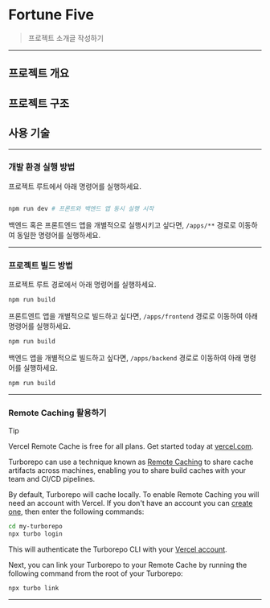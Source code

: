 # Fortune Five
> 프로젝트 소개글 작성하기
---

## 프로젝트 개요


## 프로젝트 구조


## 사용 기술


---

### 개발 환경 실행 방법

프로젝트 루트에서 아래 명령어를 실행하세요. 

```zsh

npm run dev # 프론트와 백엔드 앱 동시 실행 시작

```

백엔드 혹은 프론트엔드 앱을 개별적으로 실행시키고 싶다면, `/apps/**` 경로로 이동하여 동일한 명령어를 실행하세요. 

---

### 프로젝트 빌드 방법
프로젝트 루트 경로에서 아래 명령어를 실행하세요.

```zsh
npm run build
```

프론트엔트 앱을 개별적으로 빌드하고 싶다면, `/apps/frontend` 경로로 이동하여 아래 명령어를 실행하세요.

```zsh
npm run build
```

백엔드 앱을 개별적으로 빌드하고 싶다면, `/apps/backend` 경로로 이동하여 아래 명령어를 실행하세요.

```zsh
npm run build
```

---


### Remote Caching 활용하기

> [!TIP]
> Vercel Remote Cache is free for all plans. Get started today at [vercel.com](https://vercel.com/signup?/signup?utm_source=remote-cache-sdk&utm_campaign=free_remote_cache).

Turborepo can use a technique known as [Remote Caching](https://turbo.build/repo/docs/core-concepts/remote-caching) to share cache artifacts across machines, enabling you to share build caches with your team and CI/CD pipelines.

By default, Turborepo will cache locally. To enable Remote Caching you will need an account with Vercel. If you don't have an account you can [create one](https://vercel.com/signup?utm_source=turborepo-examples), then enter the following commands:

```zsh
cd my-turborepo
npx turbo login
```

This will authenticate the Turborepo CLI with your [Vercel account](https://vercel.com/docs/concepts/personal-accounts/overview).

Next, you can link your Turborepo to your Remote Cache by running the following command from the root of your Turborepo:

```zsh
npx turbo link
```

---